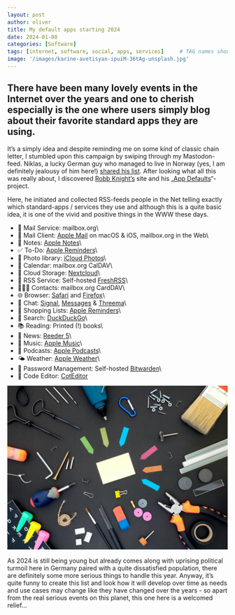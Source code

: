 ```yaml
---
layout: post
author: oliver
title: My default apps starting 2024
date: 2024-01-08
categories: [Software]
tags: [internet, software, social, apps, services]     # TAG names should always be lowercase
image: '/images/karine-avetisyan-ipuiM-36tAg-unsplash.jpg'
---
```


## There have been many lovely events in the Internet over the years and one to cherish especially is the one where users simply blog about their favorite standard apps they are using.

It’s a simply idea and despite reminding me on some kind of classic chain letter, I stumbled upon this campaign by swiping through my Mastodon-feed. Niklas, a lucky German guy who managed to live in Norway (yes, I am definitely jealousy of him here!) [shared his list](https://www.niklas.fyi/posts/2024-01-11-default-apps/). After looking what all this was really about, I discovered [Robb Knight’s](https://rknight.me) site and his „[App Defaults](https://defaults.rknight.me)“-project.

Here, he initiated and collected RSS-feeds people in the Net telling exactly which standard-apps / services they use and although this is a quite basic idea, it is one of the vivid and positive things in the WWW these days.

- 📨 Mail Service: mailbox.org\
- 📮 Mail Client: [Apple Mail](https://apps.apple.com/app/mail/id1108187098) on macOS & iOS, mailbox.org in the Web\
- 📝 Notes: [Apple Notes](https://www.icloud.com/notes)\
- ✅ To-Do: [Apple Reminders](https://apps.apple.com/us/app/reminders/id1108187841)\
- 🌅 Photo library: [iCloud Photos](https://www.icloud.com/photos)\
- 📆 Calendar: mailbox.org CalDAV\
- 📁 Cloud Storage: [Nextcloud](https://nextcloud.com)\
- 📖 RSS Service: Self-hosted [FreshRSS](https://freshrss.org/)\
- 🙍🏻‍♂️ Contacts: mailbox.org CardDAV\
- 🌐 Browser: [Safari](https://www.apple.com/safari/) and [Firefox](https://www.getfirefox.com/)\
- 💬 Chat: [Signal](https://signal.org/), [Messages](https://apps.apple.com/zm/app/messages/id1146560473) & [Threema](https://apps.apple.com/us/app/threema-the-secure-messenger/id578665578?ign-mpt=uo%3D4)\
- 🛒 Shopping Lists: [Apple Reminders](https://apps.apple.com/us/app/reminders/id1108187841)\
- 🔎 Search: [DuckDuckGo](https://duckduckgo.com)\
- 📚 Reading: Printed (!) books\
- 📰 News: [Reeder 5](https://apps.apple.com/app/reeder-5/id1529445840)\
- 🎵 Music: [Apple Music](https://www.apple.com/apple-music/)\
- 🎤 Podcasts: [Apple Podcasts](https://www.apple.com/apple-podcasts/)\
- 🌤️ Weather: [Apple Weather](https://apps.apple.com/us/app/weather/id1069513131)\
- 🔐 Password Management: Self-hosted [Bitwarden](https://bitwarden.com)\
- 🧮 Code Editor: [CotEditor](https://apps.apple.com/app/coteditor/id1024640650?mt=12)

![Tools](../images/dan-cristian-padure-noOXRT9gfQ8-unsplash.jpg)

As 2024 is still being young but already comes along with uprising political turmoil here in Germany paired with a quite dissatisfied population, there are definitely some more serious things to handle this year. Anyway, it’s quite funny to create this list and look how it will develop over time as needs and use cases may change like they have changed over the years - so apart from the real serious events on this planet, this one here is a welcomed relief...